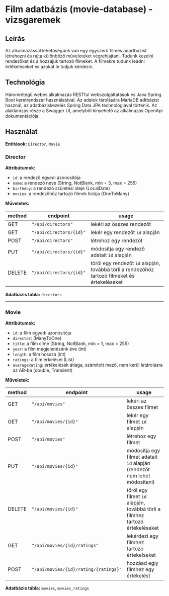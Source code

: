 # Film adatbázis (movie-database) - vizsgaremek

## Leírás

Az alkalmazással lehetőségünk van egy egyszerű filmes adartbázist létrehozni
és rajta különböző műveleteket végrehjajtani. Tudunk kezelni rendezőket és a hozzájuk tartozó filmeket.
A filmekre tudunk leadni értékeléseket és azokat le tudjuk kérdezni.

## Technológia

Háromrétegű webes alkalmazás RESTful webszolgáltatások és Java Spring Boot keretrendszer használatával.
Az adatok tárolására MariaDB adtbázist használ, az adatbáziskezelés Spring Data JPA technológiával történik.
Az alaklamzás része a Swagger UI, amelyből kinyehető az alkalmazás OpenApi dokumentációja.


## Használat

**Entitások:** `Director`, `Movie`

### Director

**Attribútumok:**

* `id`: a rendező egyedi azonosítója
* `name`: a rendező neve (String, NotBlank, min = 3, max = 255)
* `birthday`: a rendező születési ideje (LocalDate)
* `movies`: a rendezőhöz tartozó filmek listája (OneToMany)

**Műveletek:**

| method       | endpoint                 | usage                                                                                          |
| ------------ | ------------------------ | ---------------------------------------------------------------------------------------------- |
| GET          | `"/api/directors"`       | lekéri az összes rendezőt                                                                      |
| GET          | `"/api/directors/{id}"`  | lekér egy rendezőt `id` alapján                                                                |
| POST         | `"/api/directors"`       | létrehoz egy rendezőt                                                                          |
| PUT          | `"/api/directors/{id}"`  | módosítja egy rendező adatait `id` alapján                                                     |
| DELETE       | `"/api/directors/{id}"`  | töröl egy rendezőt `id` alapján, továbbá törli a rendezőhöz tartozó filmeket és értekeléseket  |

**Adatbázis tábla:** `directors`

---

### Movie

**Attribútumok:**

* `id`: a film egyedi azonosítója
* `director`: (ManyToOne)
* `title`: a film címe (String, NotBlank, min = 1, max = 255)
* `year`: a film megjelenésénk éve (int)
* `length`: a film hossza (int)
* `ratings`: a film érkelései (List<Integer>)
* `averageRating`: értékelések átlaga, számított mező, nem kerül letárolásra az AB-ba (double, Transient)


**Műveletek:**

| method       | endpoint                               | usage                                                                         |
| ------------ | -------------------------------------- | ----------------------------------------------------------------------------- |
| GET          | `"/api/movies"`                        | lekéri az összes filmet                                                       |
| GET          | `"/api/movies/{id}"`                   | lekér egy filmet `id` alapján                                                 |
| POST         | `"/api/movies"`                        | létrehoz egy filmet                                                           |
| PUT          | `"/api/movies/{id}"`                   | módosítja egy filmet adatait `id` alapján (rendezőt nem lehet módosítani)     |
| DELETE       | `"/api/movies/{id}"`                   | töröl egy filmet `id` alapján, továbbá törli a filmhez tartozó értékeléseket  |
| GET          | `"/api/movies/{id}/ratings"`           | lekérdezi egy filmhez tartozó értekelseket                                    |
| POST         | `"/api/movies/{id}/rating/{ratings}"`  | hozzáad egíy filmhez egy értékelést                                           |

**Adatbázis tábla:** `movies`, `movies_ratings`

